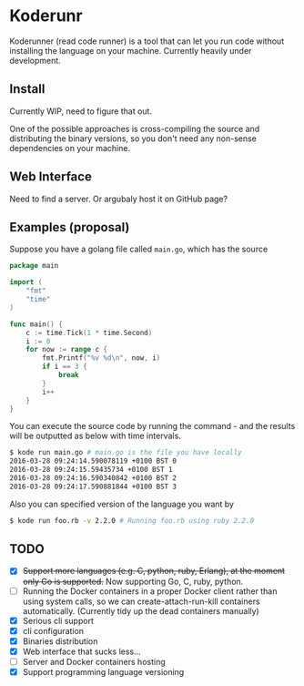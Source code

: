 # Koderunr

Koderunner (read code runner) is a tool that can let you run code without installing the language on your machine. Currently heavily under development.

## Install

Currently WIP, need to figure that out.

One of the possible approaches is cross-compiling the source and distributing the binary versions, so you don't need any non-sense dependencies on your machine.


## Web Interface

Need to find a server. Or argubaly host it on GitHub page?

## Examples (proposal)

Suppose you have a golang file called `main.go`, which has the source

```go
package main

import (
	"fmt"
	"time"
)

func main() {
	c := time.Tick(1 * time.Second)
	i := 0
	for now := range c {
		fmt.Printf("%v %d\n", now, i)
		if i == 3 {
			break
		}
		i++
	}
}
```

You can execute the source code by running the command - and the results will be outputted as below with time intervals.

```bash
$ kode run main.go # main.go is the file you have locally
2016-03-28 09:24:14.590078119 +0100 BST 0
2016-03-28 09:24:15.59435734 +0100 BST 1
2016-03-28 09:24:16.590340842 +0100 BST 2
2016-03-28 09:24:17.590881844 +0100 BST 3
```

Also you can specified version of the language you want by

```bash
$ kode run foo.rb -v 2.2.0 # Running foo.rb using ruby 2.2.0
```

## TODO

- [x] ~~Support more languages (e.g. C, python, ruby, Erlang), at the moment only Go is supported.~~ Now supporting Go, C, ruby, python.
- [ ] Running the Docker containers in a proper Docker client rather than using system calls, so we can create-attach-run-kill containers automatically. (Currently tidy up the dead containers manually)
- [x] Serious cli support
- [x] cli configuration
- [x] Binaries distribution
- [x] Web interface that sucks less...
- [ ] Server and Docker containers hosting
- [x] Support programming language versioning
